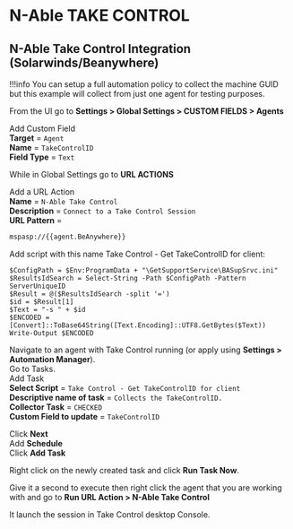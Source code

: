 #  N-Able TAKE CONTROL

## N-Able Take Control Integration (Solarwinds/Beanywhere)

!!!info
     You can setup a full automation policy to collect the machine GUID but this example will collect from just one agent for testing purposes.

From the UI go to **Settings > Global Settings > CUSTOM FIELDS > Agents**

Add Custom Field</br>
**Target** = `Agent`</br>
**Name** = `TakeControlID`</br>
**Field Type** = `Text`</br>

While in Global Settings go to **URL ACTIONS**

Add a URL Action</br>
**Name** = `N-Able Take Control`</br>
**Description** = `Connect to a Take Control Session`</br>
**URL Pattern** =

```html
mspasp://{{agent.BeAnywhere}}
```
Add script with this name Take Control - Get TakeControlID for client:</br>
```
$ConfigPath = $Env:ProgramData + "\GetSupportService\BASupSrvc.ini"
$ResultsIdSearch = Select-String -Path $ConfigPath -Pattern ServerUniqueID
$Result = @($ResultsIdSearch -split '=')
$id = $Result[1]
$Text = "-s " + $id
$ENCODED = [Convert]::ToBase64String([Text.Encoding]::UTF8.GetBytes($Text))
Write-Output $ENCODED

```

Navigate to an agent with Take Control running (or apply using **Settings > Automation Manager**).</br>
Go to Tasks.</br>
Add Task</br>
**Select Script** = `Take Control - Get TakeControlID for client`</br>
**Descriptive name of task** = `Collects the TakeControlID.`</br>
**Collector Task** = `CHECKED`</br>
**Custom Field to update** = `TakeControlID`</br>

Click **Next**</br>
Add **Schedule**</br>
Click **Add Task**

Right click on the newly created task and click **Run Task Now**.

Give it a second to execute then right click the agent that you are working with and go to **Run URL Action > N-Able Take Control**

It launch the session in Take Control desktop Console.
